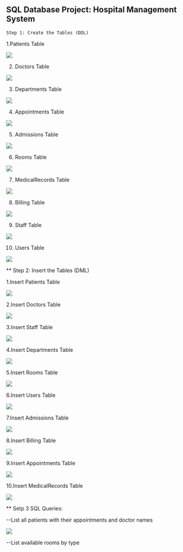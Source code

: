   
   ## SQL Database Project:  Hospital Management System

    Step 1: Create the Tables (DDL)


   1.Patients Table

   ![](image/1.png)

   2. Doctors Table
   
   ![](image/2.png) 

   3. Departments Table
   
   ![](image/3.png)

   4. Appointments Table
   
   ![](image/4.png)

   
   5. Admissions Table

   ![](image/5.png)

   6. Rooms Table

   ![](image/6.png)

  7. MedicalRecords Table

   ![](image/7.png)

   8. Billing Table

   ![](image/8.png)

   9. Staff Table

   ![](image/9.png)

   10. Users Table

   ![](image/10.png)


  ** Step 2: Insert the Tables (DML)

   1.Insert Patients Table

   ![](image/11.png)


  2.Insert Doctors Table
  
  ![](image/12.png)

  3.Insert Staff Table

  ![](image/13.png)

  4.Insert Departments Table

  ![](image/14.png)

  5.Insert Rooms Table

  ![](image/15.png)

  6.Insert Users Table

  ![](image/16.png)


  7.Insert  Admissions  Table

  ![](image/17.png)


  8.Insert Billing Table

  ![](image/18.png)


  9.Insert Appointments  Table

  ![](image/19.png)

  10.Insert MedicalRecords Table

  ![](image/20.png)


  **  Setp 3  SQL Queries:

  --List all patients with their appointments and doctor names

  ![](image/21.png)

  --List available rooms by type





